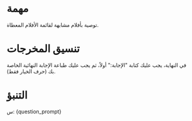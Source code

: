 # مهمة
توصية بأفلام مشابهة لقائمة الأفلام المعطاة.

# تنسيق المخرجات
في النهاية، يجب عليك كتابة "الإجابة:" أولاً، ثم يجب عليك طباعة الإجابة النهائية الخاصة بك (حرف الخيار فقط).

# التنبؤ
س: {question_prompt}